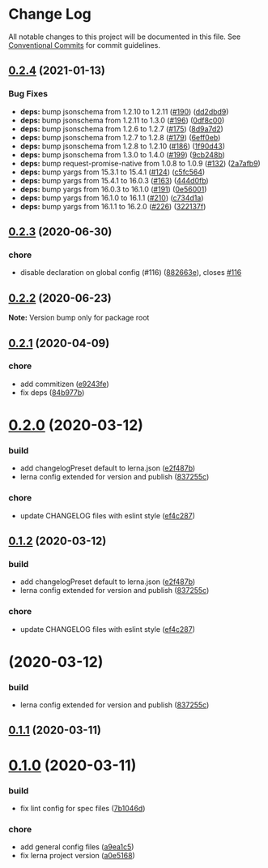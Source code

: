 # Change Log

All notable changes to this project will be documented in this file.
See [Conventional Commits](https://conventionalcommits.org) for commit guidelines.

## [0.2.4](https://github.com/abfluss/abfluss/compare/v0.2.3...v0.2.4) (2021-01-13)


### Bug Fixes

* **deps:** bump jsonschema from 1.2.10 to 1.2.11 ([#190](https://github.com/abfluss/abfluss/issues/190)) ([dd2dbd9](https://github.com/abfluss/abfluss/commit/dd2dbd9590d51a68b47072f52fb91fe123f64864))
* **deps:** bump jsonschema from 1.2.11 to 1.3.0 ([#196](https://github.com/abfluss/abfluss/issues/196)) ([0df8c00](https://github.com/abfluss/abfluss/commit/0df8c00bdc1ad8a86dd400deda2213ca3dc144cd))
* **deps:** bump jsonschema from 1.2.6 to 1.2.7 ([#175](https://github.com/abfluss/abfluss/issues/175)) ([8d9a7d2](https://github.com/abfluss/abfluss/commit/8d9a7d220a73726550ed6991cade964cb3efedf7))
* **deps:** bump jsonschema from 1.2.7 to 1.2.8 ([#179](https://github.com/abfluss/abfluss/issues/179)) ([6eff0eb](https://github.com/abfluss/abfluss/commit/6eff0eb5808c9ef2bfd9a894ea4b0a17a75e5d1a))
* **deps:** bump jsonschema from 1.2.8 to 1.2.10 ([#186](https://github.com/abfluss/abfluss/issues/186)) ([1f90d43](https://github.com/abfluss/abfluss/commit/1f90d4378c623619a3b819133ba10ab750f8c433))
* **deps:** bump jsonschema from 1.3.0 to 1.4.0 ([#199](https://github.com/abfluss/abfluss/issues/199)) ([9cb248b](https://github.com/abfluss/abfluss/commit/9cb248b8ba6373080cac5ec1488d746de16bc7f4))
* **deps:** bump request-promise-native from 1.0.8 to 1.0.9 ([#132](https://github.com/abfluss/abfluss/issues/132)) ([2a7afb9](https://github.com/abfluss/abfluss/commit/2a7afb91c7a068d06c68079536e0b6bb3e0578c4))
* **deps:** bump yargs from 15.3.1 to 15.4.1 ([#124](https://github.com/abfluss/abfluss/issues/124)) ([c5fc564](https://github.com/abfluss/abfluss/commit/c5fc56432a88a1c47a0c504112a1e6d8a98ec8cb))
* **deps:** bump yargs from 15.4.1 to 16.0.3 ([#163](https://github.com/abfluss/abfluss/issues/163)) ([444d0fb](https://github.com/abfluss/abfluss/commit/444d0fb636a6c3056508f24acd80553f2aff9817))
* **deps:** bump yargs from 16.0.3 to 16.1.0 ([#191](https://github.com/abfluss/abfluss/issues/191)) ([0e56001](https://github.com/abfluss/abfluss/commit/0e5600150d68ae8c5cc2581016e2533ca310ffb7))
* **deps:** bump yargs from 16.1.0 to 16.1.1 ([#210](https://github.com/abfluss/abfluss/issues/210)) ([c734d1a](https://github.com/abfluss/abfluss/commit/c734d1a7d74b987c857b89392fc5f3aa2b51edfc))
* **deps:** bump yargs from 16.1.1 to 16.2.0 ([#226](https://github.com/abfluss/abfluss/issues/226)) ([322137f](https://github.com/abfluss/abfluss/commit/322137f6e507b315312bdf1752075a3a422e78bb))






## [0.2.3](https://github.com/abfluss/abfluss/compare/v0.2.2...v0.2.3) (2020-06-30)


### chore

* disable declaration on global config (#116) ([882663e](https://github.com/abfluss/abfluss/commit/882663e09e276b27af43afd1b3fac772e2e69b02)), closes [#116](https://github.com/abfluss/abfluss/issues/116)






## [0.2.2](https://github.com/abfluss/abfluss/compare/v0.2.1...v0.2.2) (2020-06-23)

**Note:** Version bump only for package root






## [0.2.1](https://github.com/abfluss/abfluss/compare/v0.2.0...v0.2.1) (2020-04-09)


### chore

* add commitizen ([e9243fe](https://github.com/abfluss/abfluss/commit/e9243fefcfbf65113f7f16602413b26da1720d43))
* fix deps ([84b977b](https://github.com/abfluss/abfluss/commit/84b977bbe10ffed455b26d50823489ec55a6f3ad))






# [0.2.0](https://github.com/abfluss/abfluss/compare/v0.1.1...v0.2.0) (2020-03-12)


### build

* add changelogPreset default to lerna.json ([e2f487b](https://github.com/abfluss/abfluss/commit/e2f487b7e8eb5a3bd1959cef8901603eb4341196))
* lerna config extended for version and publish ([837255c](https://github.com/abfluss/abfluss/commit/837255cd1acffafb69d0a22e27df35367f19d892))

### chore

* update CHANGELOG files with eslint style ([ef4c287](https://github.com/abfluss/abfluss/commit/ef4c287da86f004386015bdf8951988680e4368b))





## [0.1.2](https://github.com/abfluss/abfluss/compare/v0.1.1...v0.1.2) (2020-03-12)


### build

* add changelogPreset default to lerna.json ([e2f487b](https://github.com/abfluss/abfluss/commit/e2f487b7e8eb5a3bd1959cef8901603eb4341196))
* lerna config extended for version and publish ([837255c](https://github.com/abfluss/abfluss/commit/837255cd1acffafb69d0a22e27df35367f19d892))

### chore

* update CHANGELOG files with eslint style ([ef4c287](https://github.com/abfluss/abfluss/commit/ef4c287da86f004386015bdf8951988680e4368b))





# [](https://github.com/abfluss/abfluss/compare/v0.1.1...v) (2020-03-12)


### build

* lerna config extended for version and publish ([837255c](https://github.com/abfluss/abfluss/commit/837255cd1acffafb69d0a22e27df35367f19d892))



## [0.1.1](https://github.com/abfluss/abfluss/compare/v0.1.0...v0.1.1) (2020-03-11)




# [0.1.0](https://github.com/abfluss/abfluss/compare/a9ea1c565722a6dda00056419e7a07d1574d3870...v0.1.0) (2020-03-11)


### build

* fix lint config for spec files ([7b1046d](https://github.com/abfluss/abfluss/commit/7b1046de0dfe0a2d110b8a3c6c579777b523147f))

### chore

* add general config files ([a9ea1c5](https://github.com/abfluss/abfluss/commit/a9ea1c565722a6dda00056419e7a07d1574d3870))
* fix lerna project version ([a0e5168](https://github.com/abfluss/abfluss/commit/a0e51685c933604d2b8003576b794bf5a833bd0e))
